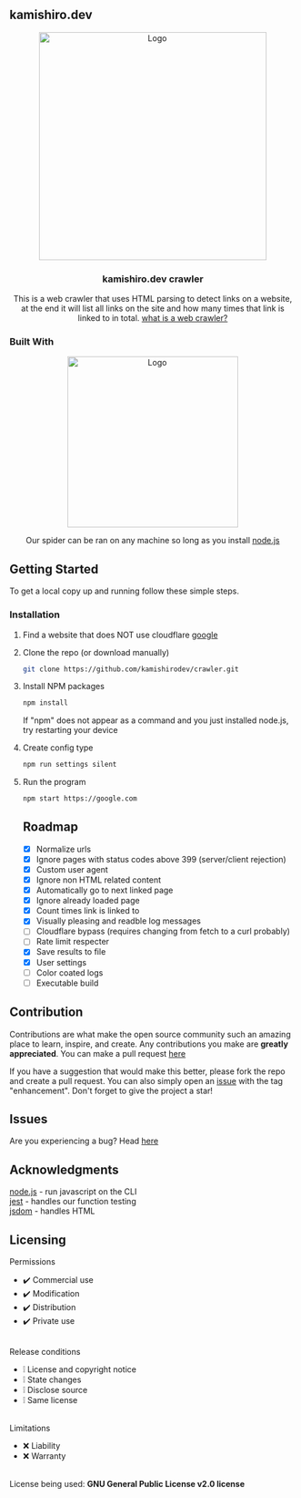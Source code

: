 ## kamishiro.dev
<div align="center">
    <img src="https://raw.githubusercontent.com/kamishirodev/crawler/main/kami.png" alt="Logo" width="400" height="400">
  </a>
  <h3 align="center">kamishiro.dev crawler</h3>
  <p align="center">
    This is a web crawler that uses HTML parsing to detect links on a website, at the end it will list all links on the site and how many times that link is linked to in total. 
       <a href="https://en.wikipedia.org/wiki/Web_crawler">what is a web crawler?</a>
  </p>
</div>

### Built With
<div align="center">
    <img src="https://upload.wikimedia.org/wikipedia/commons/thumb/d/d9/Node.js_logo.svg/2560px-Node.js_logo.svg.png" alt="Logo" width="300" height="300">
</a>
    <p align="center">        
        Our spider can be ran on any machine so long as you install <a href="https://nodejs.org/en/download/current">node.js</a>
    </p>
</div>

## Getting Started
To get a local copy up and running follow these simple steps.

### Installation
1. Find a website that does NOT use cloudflare [google](https://google.com)
2. Clone the repo (or download manually)
   ```sh
   git clone https://github.com/kamishirodev/crawler.git
   ```
3. Install NPM packages
   ```sh
   npm install
   ```
   If "npm" does not appear as a command and you just installed node.js, try restarting your device

4. Create config type
    ```sh
    npm run settings silent
    ```
5. Run the program
   ```sh
   npm start https://google.com
   ```

   ## Roadmap
   - [x] Normalize urls
   - [x] Ignore pages with status codes above 399 (server/client rejection)
   - [x] Custom user agent
   - [x] Ignore non HTML related content
   - [x] Automatically go to next linked page
   - [x] Ignore already loaded page
   - [x] Count times link is linked to
   - [x] Visually pleasing and readble log messages
   - [ ] Cloudflare bypass (requires changing from fetch to a curl probably)
   - [ ] Rate limit respecter
   - [x] Save results to file
   - [x] User settings
   - [ ] Color coated logs
   - [ ] Executable build

## Contribution
Contributions are what make the open source community such an amazing place to learn, inspire, and create. Any contributions you make are **greatly appreciated**. You can make a pull request [here](https://github.com/kamishirodev/crawler/pulls)

If you have a suggestion that would make this better, please fork the repo and create a pull request. You can also simply open an [issue](https://github.com/kamishirodev/crawler/issues) with the tag "enhancement".
Don't forget to give the project a star!

## Issues
Are you experiencing a bug? Head [here](https://github.com/kamishirodev/crawler/issues)

## Acknowledgments
<div>
    <a href="https://nodejs.org/en/download/current">node.js</a> - run javascript on the CLI
    <br>
    <a href="https://www.npmjs.com/package/jest">jest</a> - handles our function testing
    <br>
    <a href="https://www.npmjs.com/package/jsdom">jsdom</a> - handles HTML
</div>

## Licensing 
Permissions
* ✔️ Commercial use
* ✔️ Modification
* ✔️ Distribution
* ✔️ Private use
<br></br>

Release conditions
* ❕ License and copyright notice
* ❕ State changes
* ❕ Disclose source
* ❕ Same license
<br></br>

Limitations
* ❌ Liability
* ❌ Warranty
<br></br>

License being used: **GNU General Public License v2.0 license**
